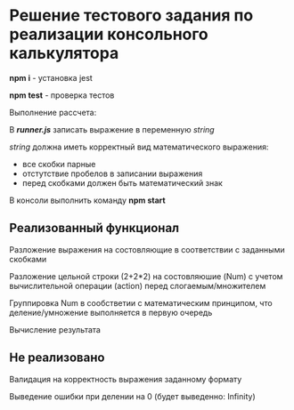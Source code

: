 # Решение тестового задания по реализации консольного калькулятора

**npm i** - установка jest

**npm test** - проверка тестов

Выполнение рассчета:

В ***runner.js*** записать выражение в переменную *string*

*string* должна иметь корректный вид математического выражения: 
* все скобки парные
* отстутствие пробелов в записании выражения
* перед скобками должен быть математический знак

В консоли выполнить команду **npm start**

## Реализованный функционал

Разложение выражения на состовляющие в соответствии с заданными скобками

Разложение цельной строки (2+2*2) на состовляюшие (Num) с учетом вычислительной операции (action) перед слогаемым/множителем 

Группировка Num в сообстветии с математическим принципом, что деление/умножение выполняется в первую очередь

Вычисление результата

## Не реализовано

Валидация на корректность выражения заданному формату

Выведение ошибки при делении на 0 (будет выведенно: Infinity)
